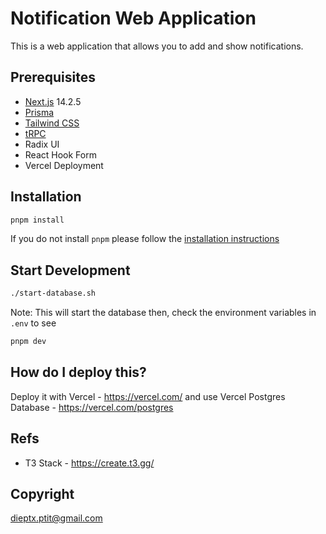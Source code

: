 # Notification Web Application

This is a web application that allows you to add and show notifications.

## Prerequisites

- [Next.js](https://nextjs.org) 14.2.5
- [Prisma](https://prisma.io)
- [Tailwind CSS](https://tailwindcss.com)
- [tRPC](https://trpc.io)
- Radix UI
- React Hook Form
- Vercel Deployment

## Installation

```bash
pnpm install
```

If you do not install `pnpm` please follow the [installation instructions](https://pnpm.io/installation)

## Start Development

```bash
./start-database.sh
```

Note: This will start the database then, check the environment variables in `.env` to see

```bash
pnpm dev
```

## How do I deploy this?

Deploy it with Vercel - https://vercel.com/
and use Vercel Postgres Database - https://vercel.com/postgres

## Refs

- T3 Stack - https://create.t3.gg/

## Copyright

dieptx.ptit@gmail.com
